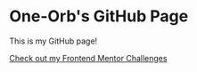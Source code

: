 # One-Orb's GitHub Page

This is my GitHub page!

[Check out my Frontend Mentor Challenges](https://one-orb.github.io/frontend-mentor)

